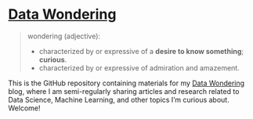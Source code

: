 # [Data Wondering](https://datawondering.com/)

> wondering (adjective): 
> - characterized by or expressive of a **desire to know something**; **curious**.
> - characterized by or expressive of admiration and amazement.

This is the GitHub repository containing materials for my [Data Wondering](https://datawondering.com/) blog, where I am semi-regularly sharing articles and research related to Data Science, Machine Learning, and other topics I’m curious about. Welcome!


